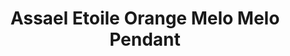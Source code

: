 ---
title: Assael Etoile Orange Melo Melo Pendant
description: 'Assael Melo Melo Natural Saltwater Pearl enclosed in a removable Diamond Cage. The Melo Melo Pearl comes from a marine sea snail, which is found in the waters of the South China Sea.'
specs: 'Melo Melo Pearl, 23.8 x 23.3 x 23.1mm, 95.58 ctw. Hand set in 18K Rose Gold and Diamond Pave Bezel Enclosure.'
images:
  - image_path: /uploads/assael-etoile-orange-melo-melo-pendant.jpg
_category:
order_number: 7
categories:
  - necklaces
---